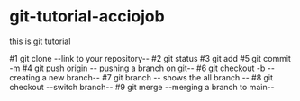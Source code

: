 # git-tutorial-acciojob
this is git tutorial

#1 git clone --link to your repository--
#2 git status 
#3 git add<file-name>
#5 git commit -m <message>
#4 git push origin <branch-name> -- pushing a branch on git--
#6 git checkout -b <new-branch-name> --creating a new branch--
#7 git branch -- shows the all branch -- 
#8 git checkout <branch-name> --switch branch--
#9 git merge <branch-name> --merging a branch to main--